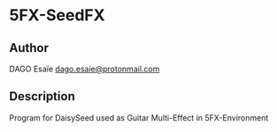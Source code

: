 # 5FX-SeedFX

## Author

DAGO Esaïe <dago.esaie@protonmail.com>

## Description

Program for DaisySeed used as Guitar Multi-Effect in 5FX-Environment